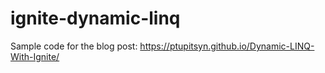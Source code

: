 # ignite-dynamic-linq

Sample code for the blog post: https://ptupitsyn.github.io/Dynamic-LINQ-With-Ignite/
